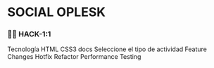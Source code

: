 # SOCIAL OPLESK
### 🏴‍☠️ HACK-1:1

Tecnología
 HTML
 CSS3
 docs
Seleccione el tipo de actividad
 Feature
 Changes
 Hotfix
 Refactor
 Performance
 Testing


